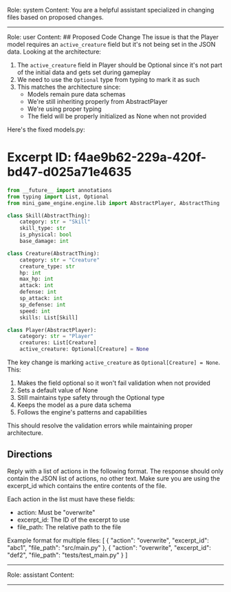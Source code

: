 Role: system
Content: You are a helpful assistant specialized in changing files based on proposed changes.
__________________
Role: user
Content: ## Proposed Code Change
The issue is that the Player model requires an `active_creature` field but it's not being set in the JSON data. Looking at the architecture:

1. The `active_creature` field in Player should be Optional since it's not part of the initial data and gets set during gameplay
2. We need to use the `Optional` type from typing to mark it as such
3. This matches the architecture since:
   - Models remain pure data schemas
   - We're still inheriting properly from AbstractPlayer
   - We're using proper typing
   - The field will be properly initialized as None when not provided

Here's the fixed models.py:

# Excerpt ID: f4ae9b62-229a-420f-bd47-d025a71e4635
```python main_game/models.py
from __future__ import annotations
from typing import List, Optional
from mini_game_engine.engine.lib import AbstractPlayer, AbstractThing

class Skill(AbstractThing):
    category: str = "Skill"
    skill_type: str
    is_physical: bool
    base_damage: int

class Creature(AbstractThing):
    category: str = "Creature"
    creature_type: str
    hp: int
    max_hp: int
    attack: int
    defense: int
    sp_attack: int 
    sp_defense: int
    speed: int
    skills: List[Skill]

class Player(AbstractPlayer):
    category: str = "Player"
    creatures: List[Creature]
    active_creature: Optional[Creature] = None
```

The key change is marking `active_creature` as `Optional[Creature] = None`. This:
1. Makes the field optional so it won't fail validation when not provided
2. Sets a default value of None
3. Still maintains type safety through the Optional type
4. Keeps the model as a pure data schema
5. Follows the engine's patterns and capabilities

This should resolve the validation errors while maintaining proper architecture.

## Directions
Reply with a list of actions in the following format. The response should only contain the JSON list of actions, no other text.
Make sure you are using the excerpt_id which contains the entire contents of the file.

Each action in the list must have these fields:
- action: Must be "overwrite"
- excerpt_id: The ID of the excerpt to use
- file_path: The relative path to the file

Example format for multiple files:
[
    {
        "action": "overwrite",
        "excerpt_id": "abc1",
        "file_path": "src/main.py"
    },
    {
        "action": "overwrite",
        "excerpt_id": "def2",
        "file_path": "tests/test_main.py"
    }
]
__________________
Role: assistant
Content: 
__________________
